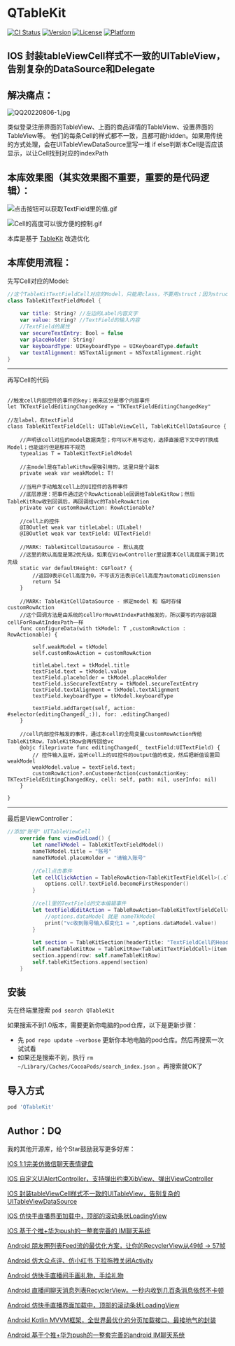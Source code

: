 # QTableKit

[![CI Status](https://img.shields.io/travis/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/QTableKit.svg?style=flat)](https://travis-ci.org/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/QTableKit)
[![Version](https://img.shields.io/cocoapods/v/QTableKit.svg?style=flat)](https://cocoapods.org/pods/QTableKit)
[![License](https://img.shields.io/cocoapods/l/QTableKit.svg?style=flat)](https://cocoapods.org/pods/QTableKit)
[![Platform](https://img.shields.io/cocoapods/p/QTableKit.svg?style=flat)](https://cocoapods.org/pods/QTableKit)

## IOS 封装tableViewCell样式不一致的UITableView，告别复杂的DataSource和Delegate

## 解决痛点：
![QQ20220806-1.jpg](https://upload-images.jianshu.io/upload_images/26002059-52b40b667c873c6b.jpg)

类似登录注册界面的TableView、上面的商品详情的TableView、设置界面的TableView等。
他们的每条Cell的样式都不一致，且都可能hidden。如果用传统的方式处理，会在UITableViewDataSource里写一堆 if else判断本Cell是否应该显示，以让Cell找到对应的indexPath

## 本库效果图（其实效果图不重要，重要的是代码逻辑）：
![点击按钮可以获取TextField里的值.gif](https://upload-images.jianshu.io/upload_images/26002059-f6ebca5717a7e914.gif?imageMogr2/auto-orient/strip)

![Cell的高度可以很方便的控制.gif](https://upload-images.jianshu.io/upload_images/26002059-88ea22fabf1e5336.gif?imageMogr2/auto-orient/strip)


本库是基于 [TableKit](https://github.com/maxsokolov/TableKit) 改造优化

## 本库使用流程：
先写Cell对应的Model:
```Swift
//这个TableKitTextFieldCell对应的Model，只能用class，不要用struct；因为struct会在TableKitRow里产生一个无用的深copy
class TableKitTextFieldModel {
       
    var title: String? //左边的Label内容文字
    var value: String? //TextField的输入内容
    //TextField的属性
    var secureTextEntry: Bool = false
    var placeHolder: String?
    var keyboardType: UIKeyboardType = UIKeyboardType.default
    var textAlignment: NSTextAlignment = NSTextAlignment.right
}

```
---
再写Cell的代码
```

//触发cell内部控件的事件的key；用来区分是哪个内部事件
let TKTextFieldEditingChangedKey = "TKTextFieldEditingChangedKey"

//左label，右textField
class TableKitTextFieldCell: UITableViewCell, TableKitCellDataSource {
    
    //声明该cell对应的model数据类型；你可以不用写这句，选择直接把下文中的T换成Model；也能运行但是那样不规范
    typealias T = TableKitTextFieldModel
    
    //主model是在TableKitRow里强引用的，这里只是个副本
    private weak var weakModel: T!
    
    //当用户手动触发cell上的UI控件的各种事件
    //底层原理：把事件通过这个RowActionable回调给TableKitRow；然后TableKitRow收到回调后，再回调给vc的TableRowAction
    private var customRowAction: RowActionable?
    
    //cell上的控件
    @IBOutlet weak var titleLabel: UILabel!
    @IBOutlet weak var textField: UITextField!
    
    //MARK: TableKitCellDataSource - 默认高度
    //这里的默认高度是第2优先级，如果在ViewController里设置本Cell高度属于第1优先级
    static var defaultHeight: CGFloat? {
        //返回0表示Cell高度为0，不写该方法表示Cell高度为automaticDimension
        return 54
    }
    
    //MARK: TableKitCellDataSource - 绑定model 和 临时存储customRowAction
    //这个回调方法是由系统的cellForRowAtIndexPath触发的，所以要写的内容就跟cellForRowAtIndexPath一样
    func configureData(with tkModel: T ,customRowAction : RowActionable) {
        
        self.weakModel = tkModel
        self.customRowAction = customRowAction
        
        titleLabel.text = tkModel.title
        textField.text = tkModel.value
        textField.placeholder = tkModel.placeHolder
        textField.isSecureTextEntry = tkModel.secureTextEntry
        textField.textAlignment = tkModel.textAlignment
        textField.keyboardType = tkModel.keyboardType
        
        textField.addTarget(self, action: #selector(editingChanged(_:)), for: .editingChanged)
    }
    
    //cell内部控件触发的事件，通过本cell的全局变量customRowAction传给TableKitRow，TableKitRow会再传回给vc
    @objc fileprivate func editingChanged(_ textField:UITextField) {
        // 控件输入监听，监听cell上的UI控件的output值的改变，然后把新值设置回weakModel
        weakModel.value = textField.text;
        customRowAction?.onCustomerAction(customActionKey: TKTextFieldEditingChangedKey, cell: self, path: nil, userInfo: nil)
    }

}

```
---
最后是ViewController：
```Swift
//添加"账号" UITableViewCell
    override func viewDidLoad() {
        let nameTkModel = TableKitTextFieldModel()
        nameTkModel.title = "账号"
        nameTkModel.placeHolder = "请输入账号"
        
        //Cell点击事件
        let cellClickAction = TableRowAction<TableKitTextFieldCell>(.click) { (options :TableRowActionCallback<TableKitTextFieldCell>) in
            options.cell?.textField.becomeFirstResponder()
        }
        
        //cell里的TextField的文本编辑事件
        let textFieldEditAction = TableRowAction<TableKitTextFieldCell>(.custom(TKTextFieldEditingChangedKey)) { (options :TableRowActionCallback<TableKitTextFieldCell>) in
            //options.dataModel 就是 nameTkModel
            print("vc收到账号输入框变化1 = ",options.dataModel.value!)
        }
        
        let section = TableKitSection(headerTitle: "TextFieldCell的HeaderTitle", footerTitle: nil)
        self.nameTableKitRow = TableKitRow<TableKitTextFieldCell>(item: nameTkModel, actions: [cellClickAction, textFieldEditAction])
        section.append(row: self.nameTableKitRow)
        self.tableKitSections.append(section)
    }
```

## 安装

先在终端里搜索 `pod search QTableKit` 

如果搜索不到1.0版本，需要更新你电脑的pod仓库，以下是更新步骤：
- 先 `pod repo update —verbose`  更新你本地电脑的pod仓库。然后再搜索一次试试看
- 如果还是搜索不到，执行 `rm ~/Library/Caches/CocoaPods/search_index.json` 。再搜索就OK了

## 导入方式
```ruby
pod 'QTableKit'
```


## Author：DQ  
我的其他开源库，给个Star鼓励我写更多好库：

[IOS 1:1完美仿微信聊天表情键盘](https://github.com/QDong415/QKeyboardEmotionView)

[IOS 自定义UIAlertController，支持弹出约束XibView、弹出ViewController](https://github.com/QDong415/QUIAlertController)

[IOS 封装tableViewCell样式不一致的UITableView，告别复杂的UITableViewDataSource](https://github.com/QDong415/QTableKit)

[IOS 仿快手直播界面加载中，顶部的滚动条状LoadingView](https://github.com/QDong415/QStripeAnimationLayer)

[IOS 基于个推+华为push的一整套完善的 IM聊天系统](https://github.com/QDong415/iTopicOCChat)

[Android 朋友圈列表Feed流的最优化方案，让你的RecyclerView从49帧 -> 57帧](https://github.com/QDong415/QFeed)

[Android 仿大众点评、仿小红书 下拉拖拽关闭Activity](https://github.com/QDong415/QDragClose)

[Android 仿快手直播间手画礼物，手绘礼物](https://github.com/QDong415/QDrawGift)

[Android 直播间聊天消息列表RecyclerView。一秒内收到几百条消息依然不卡顿](https://github.com/QDong415/QLiveMessageHelper)

[Android 仿快手直播界面加载中，顶部的滚动条状LoadingView](https://github.com/QDong415/QStripeView)

[Android Kotlin MVVM框架，全世界最优化的分页加载接口、最接地气的封装](https://github.com/QDong415/QKotlin)

[Android 基于个推+华为push的一整套完善的android IM聊天系统](https://github.com/QDong415/iTopicChat)
